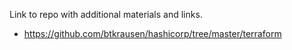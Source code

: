 Link to repo with additional materials and links.

- https://github.com/btkrausen/hashicorp/tree/master/terraform


